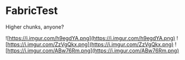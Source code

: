 # FabricTest
Higher chunks, anyone?

![https://i.imgur.com/h9egdYA.png](https://i.imgur.com/h9egdYA.png)
![https://i.imgur.com/ZzVgQkx.png](https://i.imgur.com/ZzVgQkx.png)
![https://i.imgur.com/ABw76Rm.png](https://i.imgur.com/ABw76Rm.png)
